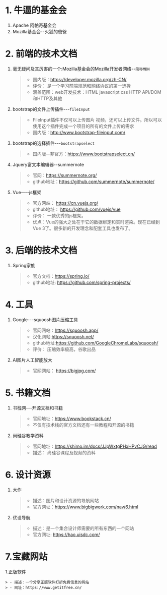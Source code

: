 # 1. 牛逼的基金会

1. Apache 阿帕奇基金会
2. Mozilla基金会--火狐的爸爸

# 2. 前端的技术文档

1. 毫无疑问及其厉害的一个:Mozilla基金会的Mozilla开发者网络--`简称MDN`

   > - 国内版：https://developer.mozilla.org/zh-CN/
   > - 评价： 是一个学习前端规范和网络协议的第一选择
   > - 涵盖范围：web开发技术：HTML javascript css HTTP  API/DOM和HTTP及其他

2. bootstrap的文件上传插件---`fileInput`

   > - FileInput插件不仅可以上传图片 视频，还可以上传文件。所以可以使用这个插件完成一个项目的所有的文件上传的需求
   > - 国内版：http://www.bootstrap-fileinput.com/

3. bootstrap的选择插件---`bootstrapselect`

   > - 国内版--非官方：https://www.bootstrapselect.cn/

4. Jquery富文本编辑器--summernote

   > - 官网：https://summernote.org/
   > - github地址：https://github.com/summernote/summernote/

5. Vue----js框架

   > - 官方网站：  https://cn.vuejs.org/
   > - github地址： https://github.com/vuejs/vue
   > - 评价： 一款优秀的js框架。
   > - 优点：Vue的强大之处在于它的数据绑定和实时渲染。现在已经到Vue 3了。很多新的开发理念和配套工具也发布了。

# 3. 后端的技术文档

1. Spring家族

   > - 官方文档：https://spring.io/
   > - github地址: https://github.com/spring-projects/

# 4. 工具

1. Google---squoosh图片压缩工具

   > - 官网网站：https://squoosh.app/
   > - 汉化网站:https://squoosh.net/
   > - github地址:https://github.com/GoogleChromeLabs/squoosh/
   > - 评价： 压缩效率极高，谷歌出品

2. AI图片人工智能放大

   > - 官网网站： https://bigjpg.com/

# 5. 书籍文档

1. 书栈网---开源文档和书籍

   > - 官网地址：https://www.bookstack.cn/
   > - 不仅有技术栈的官方文档还有一些教程和开源的书籍

2. 尚硅谷教学资料

   > - 官网地址：https://shimo.im/docs/JJpWxtgPHxHPyCJG/read
   > - 描述： 尚硅谷课程及视频的资料

# 6. 设计资源

1. 大作

   > - 描述：图片和设计资源的导航网站
   > - 官方网址：https://www.bigbigwork.com/nav/6.html

2. 优设导航

   > - 描述：是一个集合设计师需要的所有东西的一个网站
   > - 官方网址: https://hao.uisdc.com/

# 7.宝藏网站

1.正版软件

    > - 描述：一个分享正版软件打折免费信息的网站
    > - 网址：https://www.getitfree.cn/
